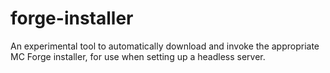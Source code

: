 # forge-installer
An experimental tool to automatically download and invoke the appropriate MC Forge installer, for use when setting up a headless server.
